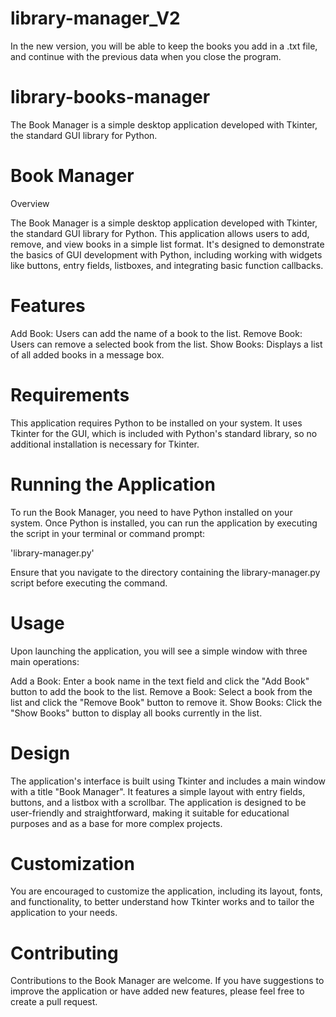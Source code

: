 # library-manager_V2
In the new version, you will be able to keep the books you add in a .txt file, and continue with the previous data when you close the program.


# library-books-manager
The Book Manager is a simple desktop application developed with Tkinter, the standard GUI library for Python.


# Book Manager
Overview

The Book Manager is a simple desktop application developed with Tkinter, the standard GUI library for Python. This application allows users to add, remove, and view books in a simple list format. It's designed to demonstrate the basics of GUI development with Python, including working with widgets like buttons, entry fields, listboxes, and integrating basic function callbacks.

# Features
Add Book: Users can add the name of a book to the list.
Remove Book: Users can remove a selected book from the list.
Show Books: Displays a list of all added books in a message box.

# Requirements
This application requires Python to be installed on your system. It uses Tkinter for the GUI, which is included with Python's standard library, so no additional installation is necessary for Tkinter.

# Running the Application
To run the Book Manager, you need to have Python installed on your system. Once Python is installed, you can run the application by executing the script in your terminal or command prompt:

'library-manager.py'

Ensure that you navigate to the directory containing the library-manager.py script before executing the command.


# Usage
Upon launching the application, you will see a simple window with three main operations:

Add a Book: Enter a book name in the text field and click the "Add Book" button to add the book to the list.
Remove a Book: Select a book from the list and click the "Remove Book" button to remove it.
Show Books: Click the "Show Books" button to display all books currently in the list.

# Design
The application's interface is built using Tkinter and includes a main window with a title "Book Manager". It features a simple layout with entry fields, buttons, and a listbox with a scrollbar. The application is designed to be user-friendly and straightforward, making it suitable for educational purposes and as a base for more complex projects.

# Customization
You are encouraged to customize the application, including its layout, fonts, and functionality, to better understand how Tkinter works and to tailor the application to your needs.

# Contributing
Contributions to the Book Manager are welcome. If you have suggestions to improve the application or have added new features, please feel free to create a pull request.


